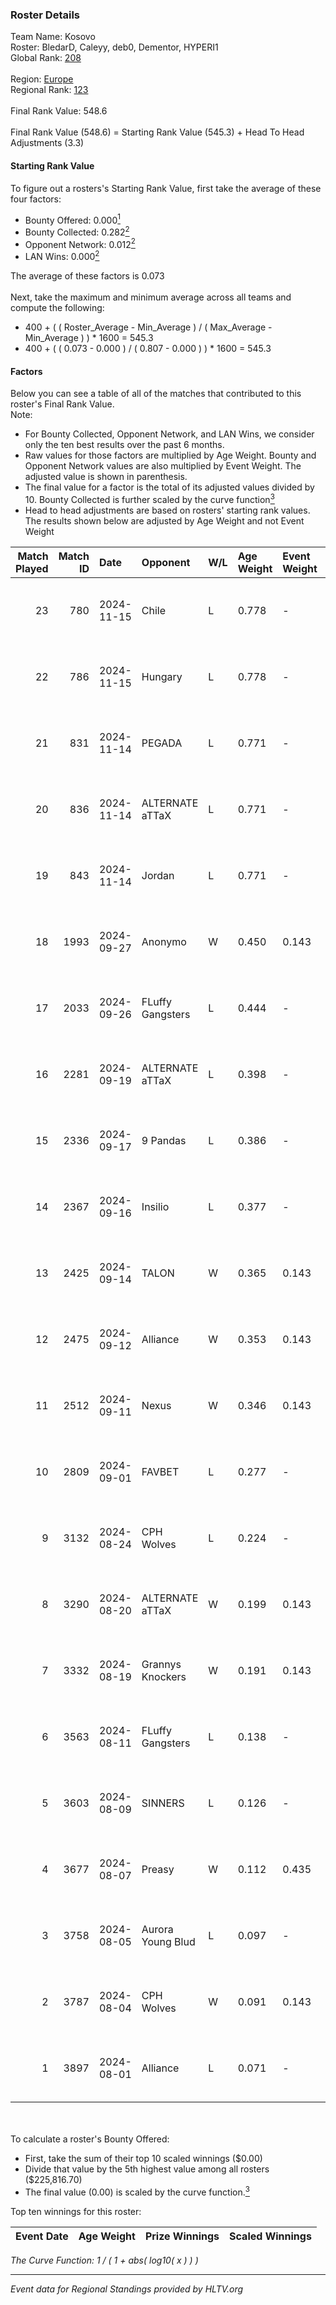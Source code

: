 ### Roster Details<br />
Team Name: Kosovo<br />
Roster: BledarD, Caleyy, deb0, Dementor, HYPERI1<br />
Global Rank: [208](../../standings_global_2025_01_17.md)<br />
<br />
Region: [Europe]( ../../standings_europe_2025_01_17.md)<br />
Regional Rank: [123]( ../../standings_europe_2025_01_17.md)<br />
<br />
Final Rank Value:  548.6<br />
<br />
Final Rank Value (548.6) = Starting Rank Value (545.3) + Head To Head Adjustments (3.3)<br />

#### Starting Rank Value<br />
To figure out a rosters's Starting Rank Value, first take the average of these four factors:<br />
- Bounty Offered: 0.000[<sup>1</sup>](#table2)
- Bounty Collected: 0.282[<sup>2</sup>](#table1)
- Opponent Network: 0.012[<sup>2</sup>](#table1)
- LAN Wins: 0.000[<sup>2</sup>](#table1)

The average of these factors is 0.073<br />
<br />
Next, take the maximum and minimum average across all teams and compute the following:<br />
- 400 + ( ( Roster_Average - Min_Average ) / ( Max_Average - Min_Average ) ) * 1600 = 545.3
- 400 + ( ( 0.073 - 0.000 ) / ( 0.807 - 0.000 ) ) * 1600 = 545.3


#### Factors<br />
Below you can see a table of all of the matches that contributed to this roster's Final Rank Value.<br />
Note:<br />

- For Bounty Collected, Opponent Network, and LAN Wins, we consider only the ten best results over the past 6 months.
- Raw values for those factors are multiplied by Age Weight. Bounty and Opponent Network values are also multiplied by Event Weight. The adjusted value is shown in parenthesis.
- The final value for a factor is the total of its adjusted values divided by 10. Bounty Collected is further scaled by the curve function[<sup>3</sup>](#curveFunction)
- Head to head adjustments are based on rosters' starting rank values. The results shown below are adjusted by Age Weight and not Event Weight
<span id="table1"></span><br />


| Match Played | Match ID | Date       | Opponent          | W/L | Age Weight | Event Weight | Bounty Collected | Opponent Network | LAN Wins  | H2H Adj. | Roster                                    |
| -: | -: | :- | :- | :- | :- | :- | :- | :- | :- | -: | :- |
|           23 |      780 | 2024-11-15 | Chile             | L   | 0.778      | -            | -                | -                | -         |   -13.89 | BledarD, Caleyy, deb0, Dementor, HYPERI1  |
|           22 |      786 | 2024-11-15 | Hungary           | L   | 0.778      | -            | -                | -                | -         |    -3.52 | BledarD, Caleyy, deb0, Dementor, HYPERI1  |
|           21 |      831 | 2024-11-14 | PEGADA            | L   | 0.771      | -            | -                | -                | -         |    -0.74 | BledarD, Caleyy, deb0, Dementor, HYPERI1  |
|           20 |      836 | 2024-11-14 | ALTERNATE aTTaX   | L   | 0.771      | -            | -                | -                | -         |    -2.09 | BledarD, Caleyy, deb0, Dementor, HYPERI1  |
|           19 |      843 | 2024-11-14 | Jordan            | L   | 0.771      | -            | -                | -                | -         |   -16.18 | BledarD, Caleyy, deb0, Dementor, HYPERI1  |
|           18 |     1993 | 2024-09-27 | Anonymo           | W   | 0.450      | 0.143        | 0.064 (0.004)    | 0.409 (0.026)    | 0 (0.000) |    11.17 | BledarD, cerber, Dementor, HYPERI1, vAloN |
|           17 |     2033 | 2024-09-26 | FLuffy Gangsters  | L   | 0.444      | -            | -                | -                | -         |    -3.77 | BledarD, cerber, Dementor, HYPERI1, vAloN |
|           16 |     2281 | 2024-09-19 | ALTERNATE aTTaX   | L   | 0.398      | -            | -                | -                | -         |    -0.72 | BledarD, cerber, Dementor, HYPERI1, vAloN |
|           15 |     2336 | 2024-09-17 | 9 Pandas          | L   | 0.386      | -            | -                | -                | -         |    -0.54 | BledarD, cerber, Dementor, HYPERI1, vAloN |
|           14 |     2367 | 2024-09-16 | Insilio           | L   | 0.377      | -            | -                | -                | -         |    -2.30 | BledarD, cerber, Dementor, HYPERI1, vAloN |
|           13 |     2425 | 2024-09-14 | TALON             | W   | 0.365      | 0.143        | 0.000 (0.000)    | 0.141 (0.007)    | 0 (0.000) |     6.51 | BledarD, cerber, Dementor, HYPERI1, vAloN |
|           12 |     2475 | 2024-09-12 | Alliance          | W   | 0.353      | 0.143        | 0.037 (0.002)    | 0.384 (0.019)    | 0 (0.000) |     9.88 | BledarD, cerber, Dementor, HYPERI1, vAloN |
|           11 |     2512 | 2024-09-11 | Nexus             | W   | 0.346      | 0.143        | 0.401 (0.020)    | 0.766 (0.038)    | 0 (0.000) |    10.83 | BledarD, cerber, Dementor, HYPERI1, vAloN |
|           10 |     2809 | 2024-09-01 | FAVBET            | L   | 0.277      | -            | -                | -                | -         |    -1.00 | BledarD, cerber, Dementor, HYPERI1, vAloN |
|            9 |     3132 | 2024-08-24 | CPH Wolves        | L   | 0.224      | -            | -                | -                | -         |    -1.68 | BledarD, Caleyy, Dementor, HYPERI1, vAloN |
|            8 |     3290 | 2024-08-20 | ALTERNATE aTTaX   | W   | 0.199      | 0.143        | 0.075 (0.002)    | 0.683 (0.019)    | 0 (0.000) |     5.99 | BledarD, Caleyy, Dementor, HYPERI1, vAloN |
|            7 |     3332 | 2024-08-19 | Grannys Knockers  | W   | 0.191      | 0.143        | 0.002 (0.000)    | 0.010 (0.000)    | 0 (0.000) |     3.74 | BledarD, Caleyy, Dementor, HYPERI1, vAloN |
|            6 |     3563 | 2024-08-11 | FLuffy Gangsters  | L   | 0.138      | -            | -                | -                | -         |    -1.03 | BledarD, Caleyy, Dementor, HYPERI1, vAloN |
|            5 |     3603 | 2024-08-09 | SINNERS           | L   | 0.126      | -            | -                | -                | -         |    -0.17 | BledarD, Caleyy, Dementor, HYPERI1, vAloN |
|            4 |     3677 | 2024-08-07 | Preasy            | W   | 0.112      | 0.435        | 0.000 (0.000)    | 0.000 (0.000)    | 0 (0.000) |     1.07 | BledarD, Caleyy, Dementor, HYPERI1, vAloN |
|            3 |     3758 | 2024-08-05 | Aurora Young Blud | L   | 0.097      | -            | -                | -                | -         |    -0.29 | BledarD, Caleyy, Dementor, HYPERI1, vAloN |
|            2 |     3787 | 2024-08-04 | CPH Wolves        | W   | 0.091      | 0.143        | 0.004 (0.000)    | 0.355 (0.005)    | 0 (0.000) |     2.21 | BledarD, Caleyy, Dementor, HYPERI1, vAloN |
|            1 |     3897 | 2024-08-01 | Alliance          | L   | 0.071      | -            | -                | -                | -         |    -0.21 | BledarD, Caleyy, Dementor, HYPERI1, vAloN |

<br />
<span id="table2"></span><br />
To calculate a roster's Bounty Offered:<br />

- First, take the sum of their top 10 scaled winnings ($0.00)
- Divide that value by the 5th highest value among all rosters ($225,816.70)
- The final value (0.00) is scaled by the curve function.[<sup>3</sup>](#curveFunction)

Top ten winnings for this roster:<br />

| Event Date | Age Weight | Prize Winnings | Scaled Winnings |
| :- | -: | :- | :- |


<span id="curveFunction"></span>_The Curve Function: 1 / ( 1 + abs( log10( x ) ) )_<br />

---
_Event data for Regional Standings provided by HLTV.org_<br />
